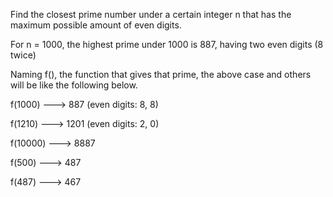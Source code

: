 Find the closest prime number under a certain integer n that has the maximum possible amount of even digits.

For n = 1000, the highest prime under 1000 is 887, having two even digits (8 twice)

Naming f(), the function that gives that prime, the above case and others will be like the following below.

f(1000) ---> 887 (even digits: 8, 8)

f(1210) ---> 1201 (even digits: 2, 0)

f(10000) ---> 8887

f(500) ---> 487

f(487) ---> 467